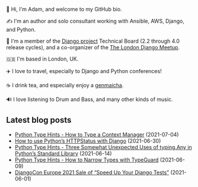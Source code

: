 <p>
  👋 Hi, I'm Adam, and welcome to my GitHub bio.
</p>
<p>
  ✍️ I'm an author and solo consultant working with Ansible, AWS, Django, and Python.
</p>
<p>
  🦄 I'm a member of the <a href="https://www.djangoproject.com/foundation/teams/">Django project</a> Technical Board (2.2 through 4.0 release cycles),
  and a co-organizer of the <a href="https://www.djangolondon.com/">The London Django Meetup</a>.
</p>
<p>
  🇬🇧 I'm based in London, UK.
</p>
<p>
  ✈️ I love to travel, especially to Django and Python conferences!
</p>
<p>
  ☕️ I drink tea, and especially enjoy a <a href="https://en.wikipedia.org/wiki/Genmaicha">genmaicha</a>.
</p>
<p>
  🔊 I love listening to Drum and Bass, and many other kinds of music.
</p>

## Latest blog posts

* [Python Type Hints - How to Type a Context Manager](https://adamj.eu/tech/2021/07/04/python-type-hints-how-to-type-a-context-manager/) (2021-07-04)
* [How to use Python’s HTTPStatus with Django](https://adamj.eu/tech/2021/06/30/how-to-use-httpstatus-in-django/) (2021-06-30)
* [Python Type Hints - Three Somewhat Unexpected Uses of typing.Any in Python’s Standard Library](https://adamj.eu/tech/2021/06/14/python-type-hints-3-somewhat-unexpected-uses-of-typing-any-in-pythons-standard-library/) (2021-06-14)
* [Python Type Hints - How to Narrow Types with TypeGuard](https://adamj.eu/tech/2021/06/09/python-type-hints-how-to-narrow-types-with-typeguard/) (2021-06-09)
* [DjangoCon Europe 2021 Sale of “Speed Up Your Django Tests”](https://adamj.eu/tech/2021/06/01/djangocon-europe-2021-sale-of-speed-up-your-django-tests/) (2021-06-01)